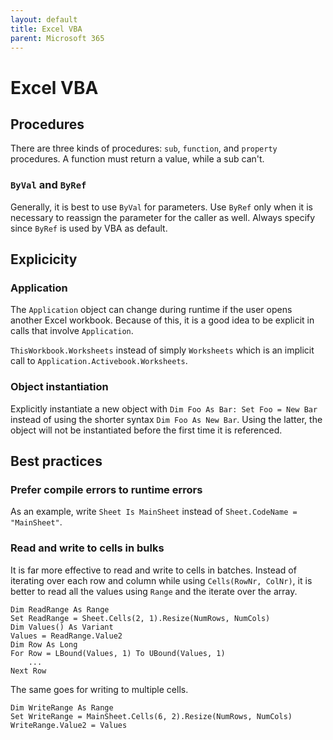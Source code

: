 ```yaml
---
layout: default
title: Excel VBA
parent: Microsoft 365
---
```


# Excel VBA

## Procedures

There are three kinds of procedures: `sub`, `function`, and `property` procedures. A function must return a value, while a sub can't.

### `ByVal` and `ByRef`

Generally, it is best to use `ByVal` for parameters. Use `ByRef` only when it is necessary to reassign the parameter for the caller as well. Always specify since `ByRef` is used by VBA as default.

## Explicicity

### Application

The `Application` object can change during runtime if the user opens another Excel workbook. Because of this, it is a good idea to be explicit in calls that involve `Application`.

`ThisWorkbook.Worksheets` instead of simply `Worksheets` which is an implicit call to `Application.Activebook.Worksheets`.

### Object instantiation

Explicitly instantiate a new object with `Dim Foo As Bar: Set Foo = New Bar` instead of using the shorter syntax `Dim Foo As New Bar`. Using the latter, the object will not be instantiated before the first time it is referenced.

## Best practices

### Prefer compile errors to runtime errors

As an example, write `Sheet Is MainSheet` instead of `Sheet.CodeName = "MainSheet"`.

### Read and write to cells in bulks

It is far more effective to read and write to cells in batches. Instead of iterating over each row and column while using `Cells(RowNr, ColNr)`, it is better to read all the values using `Range` and the iterate over the array.

```vba
Dim ReadRange As Range
Set ReadRange = Sheet.Cells(2, 1).Resize(NumRows, NumCols)
Dim Values() As Variant
Values = ReadRange.Value2
Dim Row As Long
For Row = LBound(Values, 1) To UBound(Values, 1)
    ...
Next Row
```

The same goes for writing to multiple cells.

```vba
Dim WriteRange As Range
Set WriteRange = MainSheet.Cells(6, 2).Resize(NumRows, NumCols)
WriteRange.Value2 = Values
```